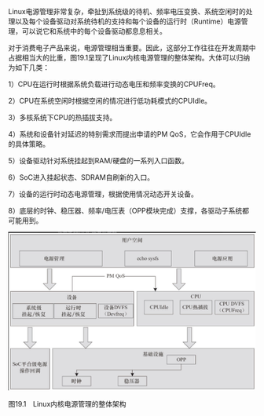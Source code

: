 Linux电源管理非常复杂，牵扯到系统级的待机、频率电压变换、系统空闲时的处理以及每个设备驱动对系统待机的支持和每个设备的运行时（Runtime）电源管理，可以说它和系统中的每个设备驱动都息息相关。

对于消费电子产品来说，电源管理相当重要。因此，这部分工作往往在开发周期中占据相当大的比重，图19.1呈现了Linux内核电源管理的整体架构。大体可以归纳为如下几类：

1）CPU在运行时根据系统负载进行动态电压和频率变换的CPUFreq。

2）CPU在系统空闲时根据空闲的情况进行低功耗模式的CPUIdle。

3）多核系统下CPU的热插拔支持。

4）系统和设备针对延迟的特别需求而提出申请的PM QoS，它会作用于CPUIdle的具体策略。

5）设备驱动针对系统挂起到RAM/硬盘的一系列入口函数。

6）SoC进入挂起状态、SDRAM自刷新的入口。

7）设备的运行时动态电源管理，根据使用情况动态开关设备。

8）底层的时钟、稳压器、频率/电压表（OPP模块完成）支撑，各驱动子系统都可能用到。

![1746004625831](./figure/1746004625831.png)

图19.1　Linux内核电源管理的整体架构